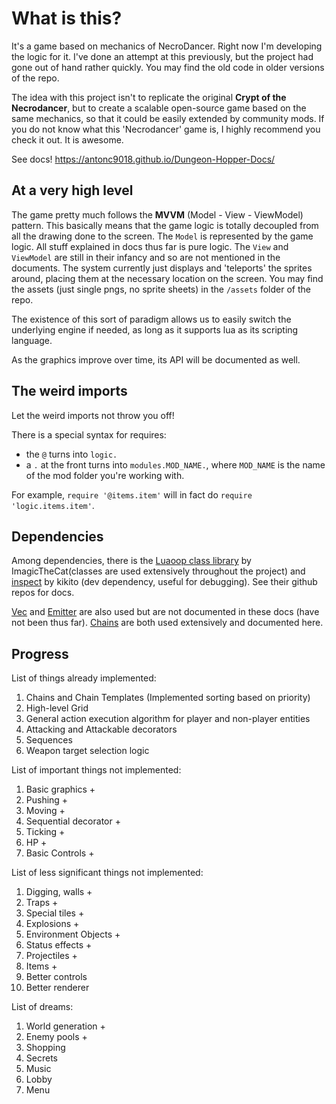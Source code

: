 # What is this?

It's a game based on mechanics of NecroDancer. Right now I'm developing the logic for it. I've done an attempt at this previously, but the project had gone out of hand rather quickly. You may find the old code in older versions of the repo.

The idea with this project isn't to replicate the original **Crypt of the Necrodancer**, but to create a scalable open-source game based on the same mechanics, so that it could be easily extended by community mods. If you do not know what this 'Necrodancer' game is, I highly recommend you check it out. It is awesome.

See docs! https://antonc9018.github.io/Dungeon-Hopper-Docs/

## At a very high level

The game pretty much follows the **MVVM** (Model - View - ViewModel) pattern. This basically means that the game logic is totally decoupled from all the drawing done to the screen. The `Model` is represented by the game logic. All stuff explained in docs thus far is pure logic. The `View` and `ViewModel` are still in their infancy and so are not mentioned in the documents. The system currently just displays and 'teleports' the sprites around, placing them at the necessary location on the screen. You may find the assets (just single pngs, no sprite sheets) in the `/assets` folder of the repo. 

The existence of this sort of paradigm allows us to easily switch the underlying engine if needed, as long as it supports lua as its scripting language.

As the graphics improve over time, its API will be documented as well.

## The weird imports

Let the weird imports not throw you off!

There is a special syntax for requires:
* the `@` turns into `logic.`
* a `.` at the front turns into `modules.MOD_NAME.`, where `MOD_NAME` is the name of the mod folder you're working with.

For example, `require '@items.item'` will in fact do `require 'logic.items.item'`. 

## Dependencies

Among dependencies, there is the [Luaoop class library](https://github.com/ImagicTheCat/Luaoop) by ImagicTheCat(classes are used extensively throughout the project) and [inspect](https://github.com/kikito/inspect.lua) by kikito (dev dependency, useful for debugging). See their github repos for docs.

[Vec](https://github.com/AntonC9018/Dungeon-Hopper/blob/master/lib/vec.lua) and [Emitter](https://github.com/AntonC9018/lua-event-emitter) are also used but are not documented in these docs (have not been thus far). [Chains](https://antonc9018.github.io/Dungeon-Hopper-Docs/docs/chains) are both used extensively and documented here.

## Progress

List of things already implemented:
1. Chains and Chain Templates (Implemented sorting based on priority)
2. High-level Grid
3. General action execution algorithm for player and non-player entities
4. Attacking and Attackable decorators
5. Sequences
6. Weapon target selection logic

List of important things not implemented:
1. Basic graphics +
2. Pushing +
3. Moving +
4. Sequential decorator +
5. Ticking +
6. HP +
6. Basic Controls +

List of less significant things not implemented:
1. Digging, walls +
2. Traps +
3. Special tiles +
4. Explosions + 
5. Environment Objects +
6. Status effects +
7. Projectiles +
8. Items +
10. Better controls
9. Better renderer

List of dreams:
1. World generation +
2. Enemy pools +
3. Shopping
4. Secrets
5. Music
6. Lobby
7. Menu